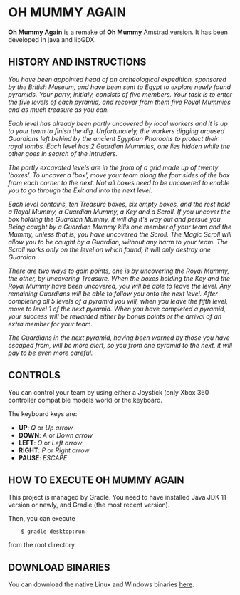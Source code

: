 # OH MUMMY AGAIN

**Oh Mummy Again** is a remake of **Oh Mummy** Amstrad version. It has been developed in java and libGDX.

## HISTORY AND INSTRUCTIONS

*You have been appointed head of an archeological expedition, sponsored by the British Museum, and have been sent to Egypt to explore newly found pyramids. Your party, initialy, consists of five members. Your task is to enter the five levels of each pyramid, and recover from them five Royal Mummies and as much treasure as you can.*

*Each level has already been partly uncovered by local workers and it is up to your team to finish the dig. Unfortunately, the workers digging aroused Guardians left behind by the ancient Egyptian Pharoahs to protect their royal tombs. Each level has 2 Guardian Mummies, one lies hidden while the other goes in search of the intruders.*

*The partly excavated levels are in the from of a grid made up of twenty 'boxes'. To uncover a 'box', move your team along the four sides of the box from each corner to the next. Not all boxes need to be uncovered to enable you to go through the Exit and into the next level.*

*Each level contains, ten Treasure boxes, six empty boxes, and the rest hold a Royal Mummy, a Guardian Mummy, a Key and a Scroll. If you uncover the box holding the Guardian Mummy, it will dig it's way out and persue you. Being caught by a Guardian Mummy kills one member of your team and the Mummy, unless that is, you have uncovered the Scroll. The Magic Scroll will allow you to be caught by a Guardian, without any harm to your team. The Scroll works only on the level on which found, it will only destroy one Guardian.*

*There are two ways to gain points, one is by uncovering the Royal Mummy, the other, by uncovering Treasure. When the boxes holding the Key and the Royal Mummy have been uncovered, you will be able to leave the level. Any remaining Guardians will be able to follow you onto the next level. After completing all 5 levels of a pyramid you will, when you leave the fifth level, move to level 1 of the next pyramid. When you have completed a pyramid, your success will be rewarded either by bonus points or the arrival of an extra member for your team.*

*The Guardians in the next pyramid, having been warned by those you have escaped from, will be more alert, so you from one pyramid to the next, it will pay to be even more careful.*

## CONTROLS

You can control your team by using either a Joystick (only Xbox 360 controller compatible models work) or the keyboard.

The keyboard keys are:

- **UP**: *Q* or *Up arrow*
- **DOWN**: *A* or *Down arrow*
- **LEFT**: *O* or *Left arrow*
- **RIGHT**: *P* or *Right arrow*
- **PAUSE**: *ESCAPE*

## HOW TO EXECUTE OH MUMMY AGAIN

This project is managed by Gradle. You need to have installed Java JDK 11 version or newly, and Gradle (the most recent version).

Then, you can execute

        $ gradle desktop:run

from the root directory.

## DOWNLOAD BINARIES

You can download the native Linux and Windows binaries [here](https://drive.google.com/drive/folders/1pcLsaNu4rQGRMm0K044AHlXxlFtOLwnv?usp=sharing).